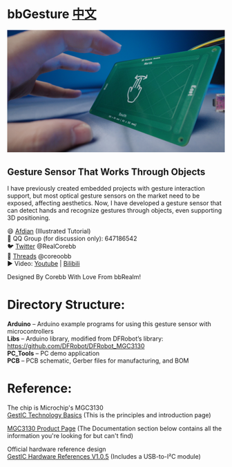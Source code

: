 # bbGesture [中文](https://github.com/RealCorebb/bbGesture/blob/main/README.md "中文")

![image](https://github.com/RealCorebb/bbGesture/blob/main/IMG/bbGesture.jpg?raw=true)

## Gesture Sensor That Works Through Objects

I have previously created embedded projects with gesture interaction support, but most optical gesture sensors on the market need to be exposed, affecting aesthetics. Now, I have developed a gesture sensor that can detect hands and recognize gestures through objects, even supporting 3D positioning.

😄 [Afdian](https://afdian.com/a/kuruibb "Afdian") (Illustrated Tutorial)   
🐧 QQ Group (for discussion only): 647186542  
🐦 [Twitter](https://twitter.com/RealCorebb "@RealCorebb") @RealCorebb  
🧵 [Threads](https://www.threads.net/@coreoobb "@coreoobb") @coreoobb  
▶️ Video: [Youtube](https://youtu.be/Or8UPq3nDdc "Youtube") | [ Bilibili](https://www.bilibili.com/video/BV1r6PceuEDK " Bilibili")

Designed By Corebb With Love From bbRealm!

# Directory Structure:

**Arduino** – Arduino example programs for using this gesture sensor with microcontrollers  
**Libs** – Arduino library, modified from DFRobot’s library: https://github.com/DFRobot/DFRobot_MGC3130  
**PC_Tools** – PC demo application  
**PCB** – PCB schematic, Gerber files for manufacturing, and BOM

# Reference:

The chip is Microchip's MGC3130  
[GestIC Technology Basics](https://www.microchip.com/en-us/products/touch-and-gesture/3d-gestures/gestic-technology-basics) (This is the principles and introduction page)  

[MGC3130 Product Page](https://www.microchip.com/en-us/product/mgc3130) (The Documentation section below contains all the information you're looking for but can't find)  

Official hardware reference design  
[GestIC Hardware References V1.0.5](https://ww1.microchip.com/downloads/aemDocuments/documents/OTH/ProductDocuments/BoardDesignFiles/GestICHardwareReferencesV1.0.5.zip) (Includes a USB-to-I²C module)  

